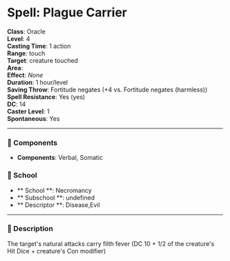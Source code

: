 
# Spell: Plague Carrier
**Class**: Oracle  
**Level**: 4  
**Casting Time**: 1 action  
**Range**: touch  
**Target**: creature touched  
**Area**:   
**Effect**: _None_  
**Duration**: 1 hour/level  
**Saving Throw**: Fortitude negates (+4 vs. Fortitude negates (harmless))  
**Spell Resistance**: Yes (yes)  
**DC**: 14  
**Caster Level**: 1  
**Spontaneous**: Yes

---

### 🔮 Components
- **Components**: Verbal, Somatic

### 🏫 School
- ** School **: Necromancy
- ** Subschool **: undefined
- ** Descriptor **: Disease,Evil
---

### 📜 Description
The target's natural attacks carry filth fever (DC 10 + 1/2 of the creature's Hit Dice + creature's Con modifier)
